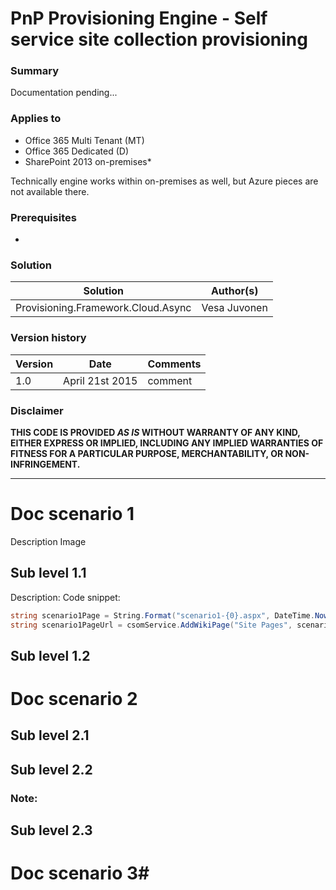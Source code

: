 # PnP Provisioning Engine - Self service site collection provisioning #

### Summary ###
Documentation pending...

### Applies to ###
-  Office 365 Multi Tenant (MT)
-  Office 365 Dedicated (D)
-  SharePoint 2013 on-premises*

Technically engine works within on-premises as well, but Azure pieces are not available there.

### Prerequisites ###
-

### Solution ###
Solution | Author(s)
---------|----------
Provisioning.Framework.Cloud.Async | Vesa Juvonen

### Version history ###
Version  | Date | Comments
---------| -----| --------
1.0  | April 21st 2015 | comment

### Disclaimer ###
**THIS CODE IS PROVIDED *AS IS* WITHOUT WARRANTY OF ANY KIND, EITHER EXPRESS OR IMPLIED, INCLUDING ANY IMPLIED WARRANTIES OF FITNESS FOR A PARTICULAR PURPOSE, MERCHANTABILITY, OR NON-INFRINGEMENT.**


----------

# Doc scenario 1 #
Description
Image


## Sub level 1.1 ##
Description:
Code snippet:
```C#
string scenario1Page = String.Format("scenario1-{0}.aspx", DateTime.Now.Ticks);
string scenario1PageUrl = csomService.AddWikiPage("Site Pages", scenario1Page);
```

## Sub level 1.2 ##

# Doc scenario 2 #

## Sub level 2.1 ##

## Sub level 2.2 ##

### Note: ###

## Sub level 2.3 ##

# Doc scenario 3#

